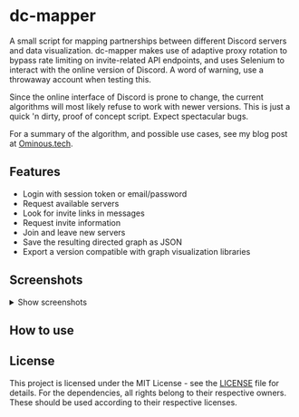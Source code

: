 # dc-mapper
A small script for mapping partnerships between different Discord servers and data visualization. dc-mapper makes use of adaptive proxy rotation to bypass rate limiting on invite-related API endpoints, and uses Selenium to interact with the online version of Discord. A word of warning, use a throwaway account when testing this.

Since the online interface of Discord is prone to change, the current algorithms will most likely refuse to work with newer versions. This is just a quick 'n dirty, proof of concept script. Expect spectacular bugs.

For a summary of the algorithm, and possible use cases, see my blog post at [Ominous.tech](https://ominous.tech/kie-a-hatalom/).

## Features
* Login with session token or email/password
* Request available servers
* Look for invite links in messages
* Request invite information
* Join and leave new servers
* Save the resulting directed graph as JSON
* Export a version compatible with graph visualization libraries

## Screenshots
<details>
    <summary>Show screenshots</summary>
    <img alt="Resulting graph #1" src="https://i.lensdump.com/i/Z21cvv.png">
    <img alt="Resulting graph #2" src="https://i.lensdump.com/i/Z21U92.png">
    <img alt="Resulting graph #3" src="https://i2.lensdump.com/i/Z21xHz.png">
    <img alt="Prototype in action" src="https://i2.lensdump.com/i/Z2qWEr.gif">
</details>

## How to use

## License
This project is licensed under the MIT License -  see the <a href="https://github.com/Raffy27/dc-mapper/blob/main/LICENSE" target="_blank">LICENSE</a> file for details. For the dependencies, all rights belong to their respective owners. These should be used according to their respective licenses.
